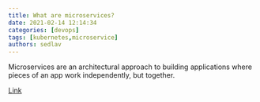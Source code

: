 ```yaml
---
title: What are microservices?
date: 2021-02-14 12:14:34
categories: [devops]
tags: [kubernetes,microservice]
authors: sedlav
---
```


Microservices are an architectural approach to building applications where pieces of an app work independently, but together.

[Link](https://www.redhat.com/en/topics/microservices/what-are-microservices)
